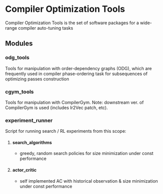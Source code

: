 # Compiler Optimization Tools

Compiler Optimization Tools is the set of software packages for a wide-range compiler auto-tuning tasks

## Modules

### odg_tools

Tools for manipulation with order-dependency graphs (ODG), which are frequently used in compiler phase-ordering task for subsequences of optimizing passes construction

### cgym_tools

Tools for manipulation with CompilerGym. Note: downstream ver. of CompilerGym is used (includes Ir2Vec patch, etc).

### experiment_runner

Script for running search / RL experiments from this scope:

1. #### search_algorithms
    - greedy, random search policies for size minimization under const performance
2. #### actor_critic
    - self implemented AC with historical observation & size minimization under const performance